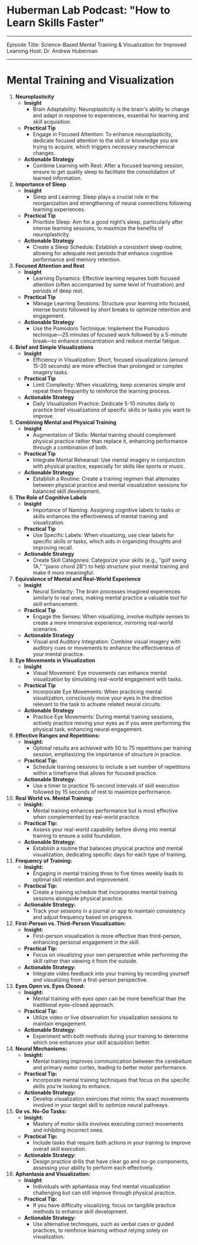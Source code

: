 # Huberman Lab Podcast: "How to Learn Skills Faster"

---

Episode Title: Science-Based Mental Training & Visualization for Improved Learning
Host: Dr. Andrew Huberman

---

# Mental Training and Visualization
1. **Neuroplasticity**
	- **Insight**
		- Brain Adaptability: Neuroplasticity is the brain's ability to change and adapt in response to experiences, essential for learning and skill acquisition.
	- **Practical Tip**
		- Engage in Focused Attention: To enhance neuroplasticity, dedicate focused attention to the skill or knowledge you are trying to acquire, which triggers necessary neurochemical changes.
	- **Actionable Strategy**
		- Combine Learning with Rest: After a focused learning session, ensure to get quality sleep to facilitate the consolidation of learned information.
1. **Importance of Sleep**
	- **Insight**
		- Sleep and Learning: Sleep plays a crucial role in the reorganization and strengthening of neural connections following learning experiences.
	- **Practical Tip**
		- Prioritize Sleep: Aim for a good night’s sleep, particularly after intense learning sessions, to maximize the benefits of neuroplasticity.
	- **Actionable Strategy**
		- Create a Sleep Schedule: Establish a consistent sleep routine, allowing for adequate rest periods that enhance cognitive performance and memory retention.
2. **Focused Attention and Rest**
	- **Insight**
		- Learning Dynamics: Effective learning requires both focused attention (often accompanied by some level of frustration) and periods of deep rest.
	- **Practical Tip**
		- Manage Learning Sessions: Structure your learning into focused, intense bursts followed by short breaks to optimize retention and engagement.
	- **Actionable Strategy**
		- Use the Pomodoro Technique: Implement the Pomodoro technique—25 minutes of focused work followed by a 5-minute break—to enhance concentration and reduce mental fatigue.
3. **Brief and Simple Visualizations**
	- **Insight**
		- Efficiency in Visualization: Short, focused visualizations (around 15-20 seconds) are more effective than prolonged or complex imagery tasks.
	- **Practical Tip**
		- Limit Complexity: When visualizing, keep scenarios simple and repeat them frequently to reinforce the learning process.
	- **Actionable Strategy**
		- Daily Visualization Practice: Dedicate 5-10 minutes daily to practice brief visualizations of specific skills or tasks you want to improve.
4. **Combining Mental and Physical Training**
	- **Insight**
		- Augmentation of Skills: Mental training should complement physical practice rather than replace it, enhancing performance through a combination of both.
	- **Practical Tip**
		- Integrate Mental Rehearsal: Use mental imagery in conjunction with physical practice, especially for skills like sports or music.
	- **Actionable Strategy**
		- Establish a Routine: Create a training regimen that alternates between physical practice and mental visualization sessions for balanced skill development.
5. **The Role of Cognitive Labels**
	- **Insight**
		- Importance of Naming: Assigning cognitive labels to tasks or skills enhances the effectiveness of mental training and visualization.
	- **Practical Tip**
		- Use Specific Labels: When visualizing, use clear labels for specific skills or tasks, which aids in organizing thoughts and improving recall.
	- **Actionable Strategy**
		- Create Skill Categories: Categorize your skills (e.g., "golf swing 1A," "piano chord 2B") to help structure your mental training and make it more meaningful.
6. **Equivalence of Mental and Real-World Experience**
	- **Insight**
		- Neural Similarity: The brain processes imagined experiences similarly to real ones, making mental practice a valuable tool for skill enhancement.
	- **Practical Tip**
		- Engage the Senses: When visualizing, involve multiple senses to create a more immersive experience, mirroring real-world scenarios.
	- **Actionable Strategy**
		- Visual and Auditory Integration: Combine visual imagery with auditory cues or movements to enhance the effectiveness of your mental practice.
7. **Eye Movements in Visualization**
	- **Insight**
		- Visual Movement: Eye movements can enhance mental visualization by simulating real-world engagement with tasks.
	- **Practical Tip**
		- Incorporate Eye Movements: When practicing mental visualization, consciously move your eyes in the direction relevant to the task to activate related neural circuits.
	- **Actionable Strategy**
		- Practice Eye Movements: During mental training sessions, actively practice moving your eyes as if you were performing the physical task, enhancing neural engagement.
8. **Effective Ranges and Repetitions:**
	- **Insight:** 
		- Optimal results are achieved with 50 to 75 repetitions per training session, emphasizing the importance of structure in practice.
	- **Practical Tip:** 
		- Schedule training sessions to include a set number of repetitions within a timeframe that allows for focused practice.
	- **Actionable Strategy:** 
		- Use a timer to practice 15-second intervals of skill execution followed by 15 seconds of rest to maximize performance.
9. **Real World vs. Mental Training:**
	- **Insight:** 
		- Mental training enhances performance but is most effective when complemented by real-world practice.
	- **Practical Tip:** 
		- Assess your real-world capability before diving into mental training to ensure a solid foundation.
	- **Actionable Strategy:** 
		- Establish a routine that balances physical practice and mental visualization, dedicating specific days for each type of training.
10. **Frequency of Training:**
	- **Insight:** 
		- Engaging in mental training three to five times weekly leads to optimal skill retention and improvement.
	- **Practical Tip:** 
		- Create a training schedule that incorporates mental training sessions alongside physical practice.
	- **Actionable Strategy:** 
		- Track your sessions in a journal or app to maintain consistency and adjust frequency based on progress.
11. **First-Person vs. Third-Person Visualization:**
	- **Insight:** 
		- First-person visualization is more effective than third-person, enhancing personal engagement in the skill.
	- **Practical Tip:** 
		- Focus on visualizing your own perspective while performing the skill rather than viewing it from the outside.
	- **Actionable Strategy:** 
		- Integrate video feedback into your training by recording yourself and visualizing from a first-person perspective.
12. **Eyes Open vs. Eyes Closed:**
	- **Insight:** 
		- Mental training with eyes open can be more beneficial than the traditional eyes-closed approach.
	- **Practical Tip:** 
		- Utilize video or live observation for visualization sessions to maintain engagement.
	- **Actionable Strategy:** 
		- Experiment with both methods during your training to determine which one enhances your skill acquisition better.
13. **Neural Mechanisms:**
	- **Insight:** 
		- Mental training improves communication between the cerebellum and primary motor cortex, leading to better motor performance.
	- **Practical Tip:** 
		- Incorporate mental training techniques that focus on the specific skills you're looking to enhance.
	- **Actionable Strategy:** 
		- Develop visualization exercises that mimic the exact movements involved in your target skill to optimize neural pathways.
14. **Go vs. No-Go Tasks:**
	- **Insight:** 
		- Mastery of motor skills involves executing correct movements and inhibiting incorrect ones.
	- **Practical Tip:** 
		- Include tasks that require both actions in your training to improve overall skill execution.
	- **Actionable Strategy:** 
		- Design practice drills that have clear go and no-go components, assessing your ability to perform each effectively.
15. **Aphantasia and Visualization:**
	- **Insight**: 
		- Individuals with aphantasia may find mental visualization challenging but can still improve through physical practice.
	- **Practical Tip:** 
		- If you have difficulty visualizing, focus on tangible practice methods to enhance skill development.
	- **Actionable Strategy:** 
		- Use alternative techniques, such as verbal cues or guided practices, to reinforce learning without relying solely on visualization.

